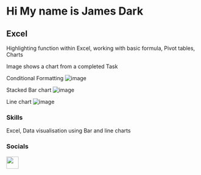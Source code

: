 Hi My name is James Dark
==================================================================================================================================

Excel
-----

Highlighting function within Excel, working with basic formula, Pivot tables, Charts

Image shows a chart from a completed Task

Conditional Formatting
![image](https://github.com/user-attachments/assets/35d84cf3-83b3-4cd0-9762-93c830fc54c2)

Stacked Bar chart
![image](https://github.com/user-attachments/assets/4e8a860d-26d2-4bdf-980d-784b590d37df)

Line chart
![image](https://github.com/user-attachments/assets/78de1745-fe99-45c5-8338-82e0c110da7f)


### Skills
Excel, Data visualisation using Bar and line charts




### Socials

<p align="left"> <a href="https://www.linkedin.com/in/james-dark-852310ba" target="_blank" rel="noreferrer"> <picture> <source media="(prefers-color-scheme: dark)" srcset="https://raw.githubusercontent.com/danielcranney/readme-generator/main/public/icons/socials/linkedin-dark.svg" /> <source media="(prefers-color-scheme: light)" srcset="https://raw.githubusercontent.com/danielcranney/readme-generator/main/public/icons/socials/linkedin.svg" /> <img src="https://raw.githubusercontent.com/danielcranney/readme-generator/main/public/icons/socials/linkedin.svg" width="32" height="32" /> </picture> </a></p>
